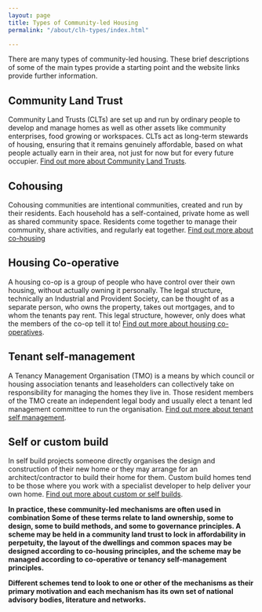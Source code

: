 ```yaml
---
layout: page
title: Types of Community-led Housing
permalink: "/about/clh-types/index.html"

---
```

There are many types of community-led housing. These brief descriptions of some of the main types provide a starting point and the website links provide further information.

## Community Land Trust

Community Land Trusts (CLTs) are set up and run by ordinary people to develop and manage homes as well as other assets like community enterprises, food growing or workspaces. CLTs act as long-term stewards of housing, ensuring that it remains genuinely affordable, based on what people actually earn in their area, not just for now but for every future occupier. [Find out more about Community Land Trusts](http://www.communitylandtrusts.org.uk).

## Cohousing

Cohousing communities are intentional communities, created and run by their residents. Each household has a self-contained, private home as well as shared community space. Residents come together to manage their community, share activities, and regularly eat together. [Find out more about co-housing](http://cohousing.org.uk)

## Housing Co-operative

A housing co-op is a group of people who have control over their own housing, without actually owning it personally. The legal structure, technically an Industrial and Provident Society, can be thought of as a separate person, who owns the property, takes out mortgages, and to whom the tenants pay rent. This legal structure, however, only does what the members of the co-op tell it to! [Find out more about housing co-operatives](http://www.cds.coop).

## Tenant self-management

A Tenancy Management Organisation (TMO)  is a means by which council or housing association tenants and leaseholders can collectively take on responsibility for managing the homes they live in. Those resident members of the TMO create an independent legal body and usually elect a tenant led management committee to run the organisation. [Find out more about tenant self management](http://www.nftmo.com).

## Self or custom build

In self build projects someone directly organises the design and construction of their new home or they may arrange for an architect/contractor to build their home for them. Custom build homes tend to be those where you work with a specialist developer to help deliver your own home. [Find out more about custom or self builds](http://www.selfbuildportal.org.uk).

**In practice, these community-led mechanisms are often used in combination Some of these terms relate to land ownership, some to design, some to build methods, and some to governance principles. A scheme may be held in a community land trust to lock in affordability in perpetuity, the layout of the dwellings and common spaces may be designed according to co-housing principles, and the scheme may be managed according to co-operative or tenancy self-management principles.**

**Different schemes tend to look to one or other of the mechanisms as their primary motivation and each mechanism has its own set of national advisory bodies, literature and networks.**